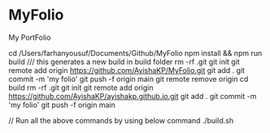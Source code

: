 # MyFolio
My PortFolio

cd /Users/farhanyousuf/Documents/Github/MyFolio
npm install && npm run build /// this generates a new build in build folder
rm -rf .git
git init
git remote add origin https://github.com/AyishaKP/MyFolio.git
git add .
git commit -m 'my folio'
git push -f origin main
git remote remove origin
cd build
rm -rf .git
git init
git remote add origin https://github.com/AyishaKP/ayishakp.github.io.git
git add .
git commit -m 'my folio'
git push -f origin main

// Run all the above commands by using below command
./build.sh